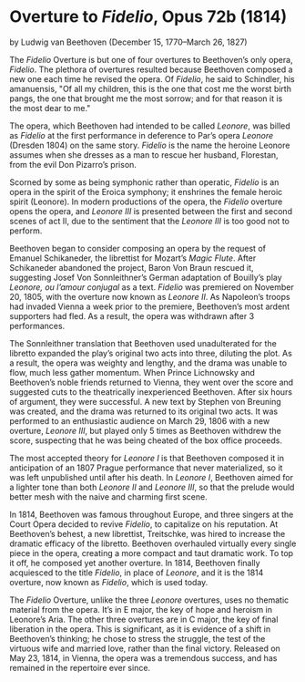 # Overture to <I>Fidelio</I>, Opus 72b (1814)
by Ludwig van Beethoven (December 15, 1770&ndash;March 26, 1827) 

The <I>Fidelio</I> Overture is but one of four overtures to Beethoven’s only opera, <I>Fidelio</I>. The plethora of overtures resulted because Beethoven composed a new one each time he revised the opera. Of <I>Fidelio</I>, he said to Schindler, his amanuensis, "Of all my children, this is the one that cost me the worst birth pangs, the one that brought me the most sorrow; and for that reason it is the most dear to me." 

The opera, which Beethoven had intended to be called <I>Leonore</I>, was billed as <I>Fidelio</I> at the first performance in deference to Par’s opera <I>Leonore</I> (Dresden 1804) on the same story. <I>Fidelio</I> is the name the heroine Leonore assumes when she dresses as a man to rescue her husband, Florestan, from the evil Don Pizarro’s prison.

Scorned by some as being symphonic rather than operatic, <I>Fidelio</I> is an opera in the spirit of the Eroica symphony; it enshrines the female heroic spirit (Leonore). In modern productions of the opera, the <I>Fidelio</I> overture opens the opera, and <I>Leonore III</I> is presented between the first and second scenes of act II, due to the sentiment that the <I>Leonore III</I> is too good not to perform. 

Beethoven began to consider composing an opera by the request of Emanuel Schikaneder, the librettist for Mozart’s <I>Magic Flute</I>. After Schikaneder abandoned the project, Baron Von Braun rescued it, suggesting Josef Von Sonnleithner’s German adaptation of Bouilly’s play <I>Leonore, ou l’amour conjugal</I> as a text. <I>Fidelio</I> was premiered on November 20, 1805, with the overture now known as <I>Leonore II</I>. As Napoleon’s troops had invaded Vienna a week prior to the premiere, Beethoven’s most ardent supporters had fled. As a result, the opera was withdrawn after 3 performances. 

The Sonnleithner translation that Beethoven used unadulterated for the libretto expanded the play’s original two acts into three, diluting the plot. As a result, the opera was weighty and lengthy, and the drama was unable to flow, much less gather momentum. When Prince Lichnowsky and Beethoven’s noble friends returned to Vienna, they went over the score and suggested cuts to the theatrically inexperienced Beethoven. After six hours of argument, they were successful. A new text by Stephen von Breuning was created, and the drama was returned to its original two acts. It was performed to an enthusiastic audience on March 29, 1806 with a new overture, <I>Leonore III</I>, but played only 5 times as Beethoven withdrew the score, suspecting that he was being cheated of the box office proceeds.

The most accepted theory for <I>Leonore I</I> is that Beethoven composed it in anticipation of an 1807 Prague performance that never materialized, so it was left unpublished until after his death. In <I>Leonore I</I>, Beethoven aimed for a lighter tone than both <I>Leonore II</I> and <I>Leonore III</I>, so that the prelude would better mesh with the naive and charming first scene. 

In 1814, Beethoven was famous throughout Europe, and three singers at the Court Opera decided to revive <I>Fidelio</I>, to capitalize on his reputation. At Beethoven’s behest, a new librettist, Treitschke, was hired to increase the dramatic efficacy of the libretto. Beethoven overhauled virtually every single piece in the opera, creating a more compact and taut dramatic work. To top it off, he composed yet another overture. In 1814, Beethoven finally acquiesced to the title <I>Fidelio</I>, in place of <I>Leonore</I>, and it is the 1814 overture, now known as <I>Fidelio</I>, which is used today. 

The <I>Fidelio</I> Overture, unlike the three <I>Leonore</I> overtures, uses no thematic material from the opera. It’s in E major, the key of hope and heroism in Leonore’s Aria. The other three overtures are in C major, the key of final liberation in the opera. This is significant, as it is evidence of a shift in Beethoven’s thinking; he chose to stress the struggle, the test of the virtuous wife and married love, rather than the final victory. Released on May 23, 1814, in Vienna, the opera was a tremendous success, and has remained in the repertoire ever since.
